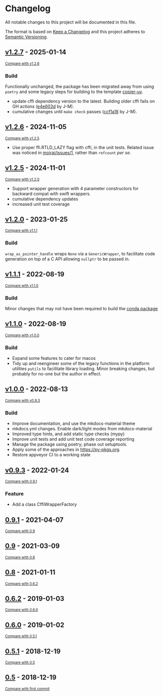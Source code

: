# Changelog

All notable changes to this project will be documented in this file.

The format is based on [Keep a Changelog](http://keepachangelog.com/en/1.0.0/)
and this project adheres to [Semantic Versioning](http://semver.org/spec/v2.0.0.html).

<!-- insertion marker -->
## [v1.2.7](https://github.com/csiro-hydroinformatics/pyrefcount/releases/tag/v1.2.7) - 2025-01-14

<small>[Compare with v1.2.6](https://github.com/csiro-hydroinformatics/pyrefcount/compare/v1.2.6...v1.2.7)</small>

### Build

Functionally unchanged, the package has been migrated away from using `poetry` and some legacy steps for building to the template [copier-uv](https://pawamoy.github.io/copier-uv/).

- update cffi dependency version to the latest. Building older cffi fails on GH actions ([e4e603d](https://github.com/csiro-hydroinformatics/pyrefcount/commit/e4e603da271d6b955eae5baacb9362fe7c519a7e) by J-M).
- cumulative changes until `make check` passes ([ccf1a18](https://github.com/csiro-hydroinformatics/pyrefcount/commit/ccf1a181e096446c595dc315bc2e2c3e35a18fbf) by J-M).

## [v1.2.6](https://github.com/csiro-hydroinformatics/pyrefcount/releases/tag/v1.2.6) - 2024-11-05

<small>[Compare with v1.2.5](https://github.com/csiro-hydroinformatics/pyrefcount/compare/v1.2.5...v1.2.6)</small>

* Use proper ffi.RTLD_LAZY flag with cffi, in the unit tests. Related issue was noticed in [moirai/issues/1](https://github.com/csiro-hydroinformatics/moirai/issues/1), rather than `refcount` _per se_.

## [v1.2.5](https://github.com/csiro-hydroinformatics/pyrefcount/releases/tag/v1.2.5) - 2024-11-01

<small>[Compare with v1.2.0](https://github.com/csiro-hydroinformatics/pyrefcount/compare/v1.2.0...v1.2.5)</small>

* Support wrapper generation with 4 parameter constructors for backward compat with swift wrappers.
* cumulative dependency updates
* increased unit test coverage

## [v1.2.0](https://github.com/csiro-hydroinformatics/pyrefcount/releases/tag/v1.2.0) - 2023-01-25

<small>[Compare with v1.1.1](https://github.com/csiro-hydroinformatics/pyrefcount/compare/v1.1.1...v1.2.0)</small>

### Build

`wrap_as_pointer_handle` wraps `None` via a `GenericWrapper`, to facilitate code generation on top of a C API allowing `nullptr` to be passed in.


## [v1.1.1](https://github.com/csiro-hydroinformatics/pyrefcount/releases/tag/v1.1.1) - 2022-08-19

<small>[Compare with v1.1.0](https://github.com/csiro-hydroinformatics/pyrefcount/compare/v1.1.0...v1.1.1)</small>

### Build

Minor changes that may not have been required to build the [conda package](https://github.com/conda-forge/refcount-feedstock/pull/2)

## [v1.1.0](https://github.com/csiro-hydroinformatics/pyrefcount/releases/tag/v1.1.0) - 2022-08-19

<small>[Compare with v1.0.0](https://github.com/csiro-hydroinformatics/pyrefcount/compare/v1.0.0...v1.1.0)</small>

### Build

* Expand some features to cater for macos
* Tidy up and reengineer some of the legacy functions in the platform utilities `putils` to facilitate library loading. Minor breaking changes, but probably for no-one but the author in effect.

## [v1.0.0](https://github.com/csiro-hydroinformatics/pyrefcount/releases/tag/v1.0.0) - 2022-08-13

<small>[Compare with v0.9.3](https://github.com/csiro-hydroinformatics/pyrefcount/compare/v0.9.3...v1.0.0)</small>

### Build

* Improve documentation, and use the mkdocs-material theme
* mkdocs.yml changes. Enable dark/light modes from mkdocs-material
* Improved type hints, and add static type checks (mypy)
* Improve unit tests and add unit test code coverage reporting
* Manage the package using poetry; phase out setuptools.
* Apply some of the approaches in https://py-pkgs.org.
* Restore appveyor CI to a working state

## [v0.9.3](https://github.com/csiro-hydroinformatics/pyrefcount/releases/tag/v0.9.3) - 2022-01-24

<small>[Compare with 0.9.1](https://github.com/csiro-hydroinformatics/pyrefcount/compare/0.9.1...v0.9.3)</small>

### Feature

* Add a class CffiWrapperFactory

## [0.9.1](https://github.com/csiro-hydroinformatics/pyrefcount/releases/tag/0.9.1) - 2021-04-07

<small>[Compare with 0.9](https://github.com/csiro-hydroinformatics/pyrefcount/compare/0.9...0.9.1)</small>

## [0.9](https://github.com/csiro-hydroinformatics/pyrefcount/releases/tag/0.9) - 2021-03-09

<small>[Compare with 0.8](https://github.com/csiro-hydroinformatics/pyrefcount/compare/0.8...0.9)</small>

## [0.8](https://github.com/csiro-hydroinformatics/pyrefcount/releases/tag/0.8) - 2021-01-11

<small>[Compare with 0.6.2](https://github.com/csiro-hydroinformatics/pyrefcount/compare/0.6.2...0.8)</small>

## [0.6.2](https://github.com/csiro-hydroinformatics/pyrefcount/releases/tag/0.6.2) - 2019-01-03

<small>[Compare with 0.6.0](https://github.com/csiro-hydroinformatics/pyrefcount/compare/0.6.0...0.6.2)</small>

## [0.6.0](https://github.com/csiro-hydroinformatics/pyrefcount/releases/tag/0.6.0) - 2019-01-02

<small>[Compare with 0.5.1](https://github.com/csiro-hydroinformatics/pyrefcount/compare/0.5.1...0.6.0)</small>

## [0.5.1](https://github.com/csiro-hydroinformatics/pyrefcount/releases/tag/0.5.1) - 2018-12-19

<small>[Compare with 0.5](https://github.com/csiro-hydroinformatics/pyrefcount/compare/0.5...0.5.1)</small>

## [0.5](https://github.com/csiro-hydroinformatics/pyrefcount/releases/tag/0.5) - 2018-12-19

<small>[Compare with first commit](https://github.com/csiro-hydroinformatics/pyrefcount/compare/3bd3f85c8cb55205c986a138c0b3806f711e05ad...0.5)</small>
